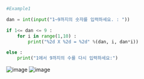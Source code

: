 ```py
#Example1

dan = int(input("1~9까지의 숫자를 입력하세요. : "))

if 1<= dan <= 9 :
    for i in range(1,10) :
        print("%2d X %2d = %2d" %(dan, i, dan*i))

else :
    print("1에서 9까지의 수를 다시 입력하세요:")
```
![image](https://user-images.githubusercontent.com/114458636/235449269-6987673e-885e-4397-b02d-665a58c94d13.png)
![image](https://user-images.githubusercontent.com/114458636/235449306-c93cf6b9-e272-4362-aa80-da6a36dbf09b.png)
